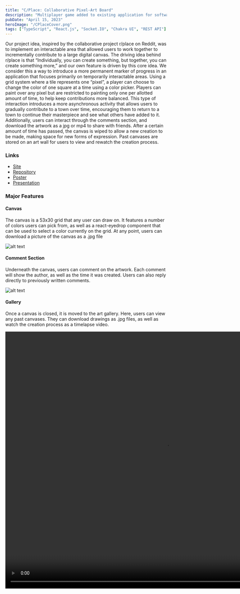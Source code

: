```yaml
---
title: "C/Place: Collaborative Pixel-Art Board"
description: "Multiplayer game added to existing application for software engineering class final project"
pubDate: "April 15, 2023"
heroImage: "/CPlaceCover.png"
tags: ["TypeScript", "React.js", "Socket.IO", "Chakra UI", "REST API"]
---
```


Our project idea, inspired by the collaborative project r/place on Reddit, was to implement an interactable area that allowed users to work together to incrementally contribute to a large digital canvas. The driving idea behind r/place is that “Individually, you can create something, but together, you can create something more,” and our own feature is driven by this core idea. We consider this a way to introduce a more permanent marker of progress in an application that focuses primarily on temporarily interactable areas. Using a grid system where a tile represents one “pixel”, a player can choose to change the color of one square at a time using a color picker. Players can paint over any pixel but are restricted to painting only one per allotted amount of time, to help keep contributions more balanced. This type of interaction introduces a more asynchronous activity that allows users to gradually contribute to a town over time, encouraging them to return to a town to continue their masterpiece and see what others have added to it. Additionally, users can interact through the comments section, and download the artwork as a jpg or mp4 to share with friends. After a certain amount of time has passed, the canvas is wiped to allow a new creation to be made, making space for new forms of expression. Past canvases are stored on an art wall for users to view and rewatch the creation process.
### Links

 - [Site](https://main--spring-23-team-201.netlify.app/)
 - [Repository](https://github.com/JamesColesanti/CoveyTown)
 - [Poster](/CPlacePoster.pdf)
 - [Presentation](/CPlacePresentation.pdf)

### Major Features

#### Canvas

The canvas is a 53x30 grid that any user can draw on. It features a number of colors users can pick from, as well as a react-eyedrop component that can be used to select a color currently on the grid. At any point, users can download a picture of the canvas as a .jpg file

![alt text](/Canvas.png)

#### Comment Section

Underneath the canvas, users can comment on the artwork. Each comment will show the author, as well as the time it was created. Users can also reply directly to previously written comments.

![alt text](/Comments.png)

#### Gallery

Once a canvas is closed, it is moved to the art gallery. Here, users can view any past canvases. They can download drawings as .jpg files, as well as watch the creation process as a timelapse video.

<video src="/CPlaceDemo.mp4" width="1000" height="800" controls></video>
